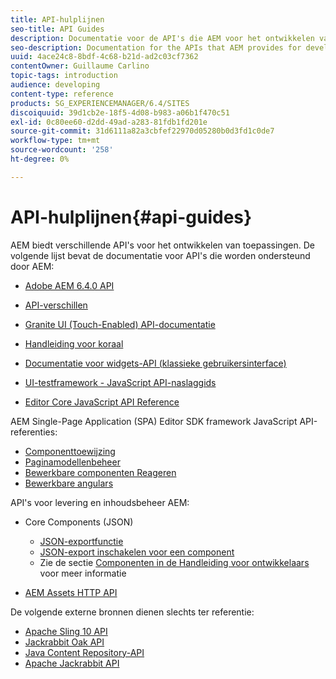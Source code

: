 ```yaml
---
title: API-hulplijnen
seo-title: API Guides
description: Documentatie voor de API's die AEM voor het ontwikkelen van toepassingen
seo-description: Documentation for the APIs that AEM provides for developing applications
uuid: 4ace24c8-8bdf-4c68-b21d-ad2c03cf7362
contentOwner: Guillaume Carlino
topic-tags: introduction
audience: developing
content-type: reference
products: SG_EXPERIENCEMANAGER/6.4/SITES
discoiquuid: 39d1cb2e-18f5-4d08-b983-a06b1f470c51
exl-id: 0c80ee60-d2dd-49ad-a283-81fdb1fd201e
source-git-commit: 31d6111a82a3cbfef22970d05280b0d3fd1c0de7
workflow-type: tm+mt
source-wordcount: '258'
ht-degree: 0%

---
```


# API-hulplijnen{#api-guides}

AEM biedt verschillende API&#39;s voor het ontwikkelen van toepassingen. De volgende lijst bevat de documentatie voor API&#39;s die worden ondersteund door AEM:

* [Adobe AEM 6.4.0 API](https://helpx.adobe.com/experience-manager/6-4/sites/developing/using/reference-materials/javadoc/index.html)

* [API-verschillen](https://helpx.adobe.com/experience-manager/6-4/sites/developing/using/reference-materials/diff-previous/changes.html)

* [Granite UI (Touch-Enabled) API-documentatie](https://helpx.adobe.com/experience-manager/6-4/sites/developing/using/reference-materials/granite-ui/api/index.html)

* [Handleiding voor koraal](https://helpx.adobe.com/experience-manager/6-4/sites/developing/using/reference-materials/coral-ui/coralui3/index.html)

* [Documentatie voor widgets-API (klassieke gebruikersinterface)](https://helpx.adobe.com/experience-manager/6-4/sites/developing/using/reference-materials/widgets-api/index.html)

* [UI-testframework - JavaScript API-naslaggids](https://helpx.adobe.com/experience-manager/6-4/sites/developing/using/reference-materials/test-api/index.html)

* [Editor Core JavaScript API Reference](https://helpx.adobe.com/experience-manager/6-4/sites/developing/using/reference-materials/jsdoc/ui-touch/editor-core/index.html)

AEM Single-Page Application (SPA) Editor SDK framework JavaScript API-referenties:

* [Componenttoewijzing](https://www.npmjs.com/package/@adobe/aem-spa-component-mapping)
* [Paginamodellenbeheer](https://www.npmjs.com/package/@adobe/aem-spa-page-model-manager)
* [Bewerkbare componenten Reageren](https://www.npmjs.com/package/@adobe/aem-react-editable-components)
* [Bewerkbare angulars](https://www.npmjs.com/package/@adobe/aem-angular-editable-components)

API&#39;s voor levering en inhoudsbeheer AEM:

* Core Components (JSON)

   * [JSON-exportfunctie](/help/sites-developing/json-exporter.md)
   * [JSON-export inschakelen voor een component](/help/sites-developing/json-exporter-components.md)
   * Zie de sectie [Componenten in de Handleiding voor ontwikkelaars](https://helpx.adobe.com/experience-manager/6-4/sites/developing/user-guide.html?topic=/experience-manager/6-4/sites/developing/morehelp/components.ug.js) voor meer informatie

* [AEM Assets HTTP API](/help/assets/mac-api-assets.md)

De volgende externe bronnen dienen slechts ter referentie:

* [Apache Sling 10 API](https://sling.apache.org/apidocs/sling10/)
* [Jackrabbit Oak API](https://jackrabbit.apache.org/oak/docs/oak_api/overview.html)
* [Java Content Repository-API](https://www.adobe.io/experience-manager/reference-materials/spec/javax.jcr/javadocs/jcr-2.0/index.html)
* [Apache Jackrabbit API](https://jackrabbit.apache.org/api)
